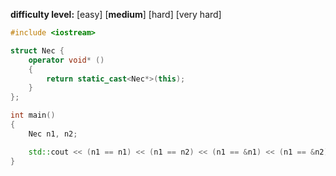 **difficulty level:** [easy] [**medium**] [hard] [very hard]

```cpp
#include <iostream>

struct Nec {
	operator void* ()
	{
		return static_cast<Nec*>(this);
	}
};

int main()
{
	Nec n1, n2;

	std::cout << (n1 == n1) << (n1 == n2) << (n1 == &n1) << (n1 == &n2);
}
```
